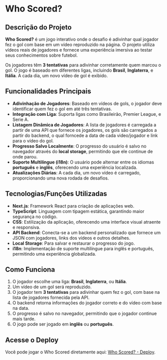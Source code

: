 # Who Scored?

## Descrição do Projeto

**Who Scored?** é um jogo interativo onde o desafio é adivinhar qual jogador fez o gol com base em um vídeo reproduzido na página. O projeto utiliza vídeos reais de jogadores e fornece uma experiência imersiva ao testar seus conhecimentos sobre futebol.

Os jogadores têm **3 tentativas** para adivinhar corretamente quem marcou o gol. O jogo é baseado em diferentes ligas, incluindo **Brasil**, **Inglaterra**, e **Itália**. A cada dia, um novo vídeo de gol é exibido.

## Funcionalidades Principais

- **Adivinhação de Jogadores**: Baseado em vídeos de gols, o jogador deve identificar quem fez o gol em até três tentativas.
- **Integração com Liga**: Suporta ligas como Brasileirão, Premier League, e Serie A.
- **Listagem Dinâmica de Jogadores**: A lista de jogadores é carregada a partir de uma API que fornece os jogadores, os gols são carregados a partir do backend, o qual forncede a data de cada video/jogador e link para o vídeo do gol.
- **Progresso Salvo Localmente**: O progresso do usuário é salvo no navegador através do **local storage**, permitindo que ele continue de onde parou.
- **Suporte Multilíngue (i18n)**: O usuário pode alternar entre os idiomas **português** e **inglês**, oferecendo uma experiência localizada.
- **Atualizações Diárias**: A cada dia, um novo vídeo é carregado, proporcionando uma nova rodada de desafios.

## Tecnologias/Funções Utilizadas

- **Next.js**: Framework React para criação de aplicações web.
- **TypeScript**: Linguagem com tipagem estática, garantindo maior segurança no código.
- **CSS**: Estilização da aplicação, oferecendo uma interface visual atraente e responsiva.
- **API Backend**: Conecta-se a um backend personalizado que fornece um JSON com jogadores, links dos vídeos e outros detalhes.
- **Local Storage**: Para salvar e restaurar o progresso do jogo.
- **i18n**: Implementação de suporte multilíngue para inglês e português, permitindo uma experiência globalizada.

## Como Funciona

1. O jogador escolhe uma liga: **Brasil**, **Inglaterra**, ou **Itália**.
2. Um vídeo de um gol será reproduzido.
3. O jogador tem **3 tentativas** para adivinhar quem fez o gol, com base na lista de jogadores fornecida pela API.
4. O backend retorna informações do jogador correto e do vídeo com base na data.
5. O progresso é salvo no navegador, permitindo que o jogador continue mais tarde.
6. O jogo pode ser jogado em **inglês** ou **português**.

## Acesse o Deploy

Você pode jogar o Who Scored diretamente aqui: [Who Scored? - Deploy](https://who-scored.vercel.app/).
